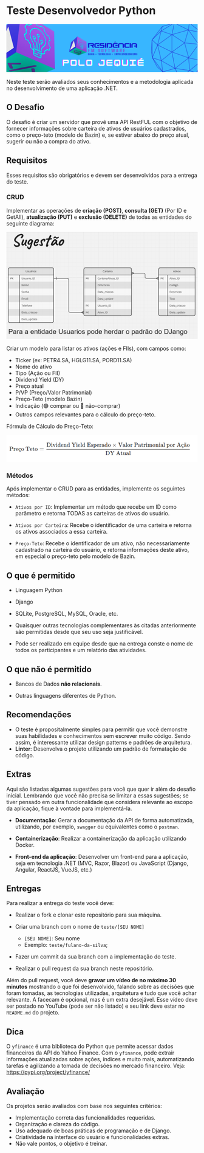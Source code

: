 # Teste Desenvolvedor Python

![Aiko](imagens/logo.png)

Neste teste serão avaliados seus conhecimentos e a metodologia aplicada no desenvolvimento de uma aplicação .NET.

## O Desafio

O desafio é criar um servidor que provê uma API RestFUL com o objetivo de fornecer informações sobre carteira de ativos de usuários cadastrados, como o preço-teto (modelo de Bazin) e, se estiver abaixo do preço atual, sugerir ou não a compra do ativo.

## Requisitos

Esses requisitos são obrigatórios e devem ser desenvolvidos para a entrega do teste.

### CRUD

Implementar as operações de **criação (POST)**, **consulta (GET)** (Por ID e GetAll), **atualização (PUT)** e **exclusão (DELETE)** de todas as entidades do seguinte diagrama:

![Diagrama](imagens/diagrama.png)

Criar um modelo para listar os ativos (ações e FIIs), com campos como:
- Ticker (ex: PETR4.SA, HGLG11.SA, PORD11.SA)
- Nome do ativo
- Tipo (Ação ou FII)
- Dividend Yield (DY)
- Preço atual
- P/VP (Preço/Valor Patrimonial)
- Preço-Teto (modelo Bazin)
- Indicação (🟢 comprar ou 🔴 não-comprar)
- Outros campos relevantes para o cálculo do preço-teto.

Fórmula de Cálculo do Preço-Teto:

![Preço-Teto](imagens/preco-teto.png)

### Métodos

Após implementar o CRUD para as entidades, implemente os seguintes métodos:

* `Ativos por ID`: Implementar um método que recebe um ID como parâmetro e retorna TODAS as carteiras de ativos do usuário.

* `Ativos por Carteira`: Recebe o identificador de uma carteira e retorna os ativos associados a essa carteira.

* `Preço-Teto`: Recebe o identificador de um ativo, não necessariamente cadastrado na carteira do usuário, e retorna informações deste ativo, em especial o preço-teto pelo modelo de Bazin.

## O que é permitido

* Linguagem Python

* Django

* SQLite, PostgreSQL, MySQL, Oracle, etc.

* Quaisquer outras tecnologias complementares às citadas anteriormente são permitidas desde que seu uso seja justificável.

* Pode ser realizado em equipe desde que na entrega conste o nome de todos os participantes e um relatório das atividades.

## O que não é permitido

* Bancos de Dados **não relacionais**.
  
* Outras linguagens diferentes de Python.

## Recomendações

* O teste é propositalmente simples para permitir que você demonstre suas habilidades e conhecimentos sem escrever muito código. Sendo assim, é interessante utilizar design patterns e padrões de arquitetura.
* **Linter**: Desenvolva o projeto utilizando um padrão de formatação de código.

## Extras

Aqui são listadas algumas sugestões para você que quer ir além do desafio inicial. Lembrando que você não precisa se limitar a essas sugestões; se tiver pensado em outra funcionalidade que considera relevante ao escopo da aplicação, fique à vontade para implementá-la.

* **Documentação**: Gerar a documentação da API de forma automatizada, utilizando, por exemplo, `swagger` ou equivalentes como o `postman`.

* **Containerização**: Realizar a containerização da aplicação utilizando Docker.

* **Front-end da aplicação**: Desenvolver um front-end para a aplicação, seja em tecnologia .NET (MVC, Razor, Blazor) ou JavaScript (Django, Angular, ReactJS, VueJS, etc.)

## Entregas

Para realizar a entrega do teste você deve:

* Realizar o fork e clonar este repositório para sua máquina.
  
* Criar uma branch com o nome de `teste/[SEU NOME]`
  * `[SEU NOME]`: Seu nome
  * Exemplo: `teste/fulano-da-silva`;
  
* Fazer um commit da sua branch com a implementação do teste.
  
* Realizar o pull request da sua branch neste repositório.

Além do pull request, você deve **gravar um vídeo de no máximo 30 minutos** mostrando o que foi desenvolvido, falando sobre as decisões que foram tomadas, as tecnologias utilizadas, arquitetura e tudo que você achar relevante. A facecam é opcional, mas é um extra desejável. Esse vídeo deve ser postado no YouTube (pode ser não listado) e seu link deve estar no `README.md` do projeto.

## Dica

O `yfinance` é uma biblioteca do Python que permite acessar dados financeiros da API do Yahoo Finance. Com o `yfinance`, pode extrair informações atualizadas sobre ações, índices e muito mais, automatizando tarefas e agilizando a tomada de decisões no mercado financeiro. 
Veja: https://pypi.org/project/yfinance/

## Avaliação

Os projetos serão avaliados com base nos seguintes critérios:
- Implementação correta das funcionalidades requeridas.
- Organização e clareza do código.
- Uso adequado de boas práticas de programação e de Django.
- Criatividade na interface do usuário e funcionalidades extras.
- Não vale pontos, o objetivo é treinar.